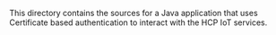 This directory contains the sources for a Java application that uses Certificate based authentication to interact with the HCP IoT services.
